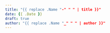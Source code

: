 ```yaml
---
title: "{{ replace .Name "-" " " | title }}"
date: {{ .Date }}
draft: true
author: "{{ replace .Name "_" " " | author }}"
---
```


